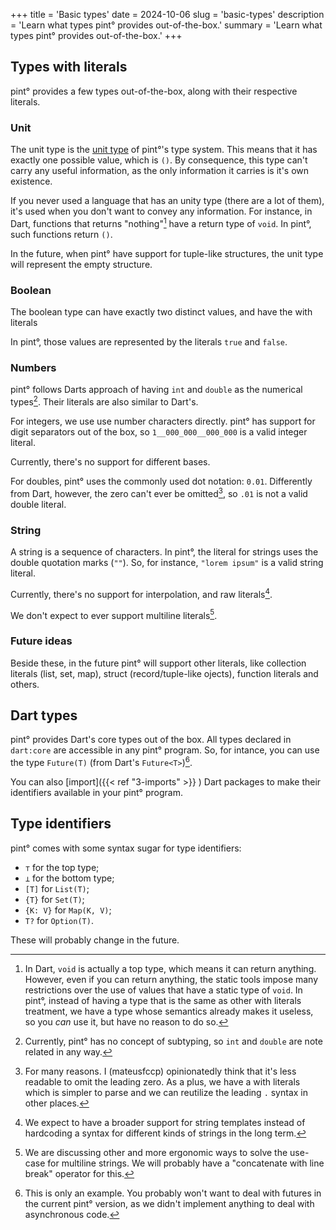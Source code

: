 +++
title = 'Basic types'
date = 2024-10-06
slug = 'basic-types'
description = 'Learn what types pint° provides out-of-the-box.'
summary = 'Learn what types pint° provides out-of-the-box.'
+++

## Types with literals

pint° provides a few types out-of-the-box, along with their respective literals.

### Unit

The unit type is the [unit type](https://en.wikipedia.org/wiki/Unit_type) of
pint°'s type system. This means that it has exactly one possible value, which is
`()`. By consequence, this type can't carry any useful information, as the only
information it carries is it's own existence.

If you never used a language that has an unity type (there are a lot of them),
it's used when you don't want to convey any information. For instance, in Dart,
functions that returns "nothing"[^1] have a return type of `void`. In pint°,
such functions return `()`.

In the future, when pint° have support for tuple-like structures, the unit
type will represent the empty structure.

[^1]: In Dart, `void` is actually a top type, which means it can return
anything. However, even if you can return anything, the static tools impose
many restrictions over the use of values that have a static type of `void`.
In pint°, instead of having a type that is the same as other with literals
treatment, we have a type whose semantics already makes it useless, so you _can_
use it, but have no reason to do so.

### Boolean

The boolean type can have exactly two distinct values, and have the with literals

In pint°, those values are represented by the literals `true` and `false`.

### Numbers

pint° follows Darts approach of having `int` and `double` as the numerical
types[^2]. Their literals are also similar to Dart's.

For integers, we use use number characters directly. pint° has support for
digit separators out of the box, so `1__000_000__000_000` is a valid integer
literal.

Currently, there's no support for different bases.

For doubles, pint° uses the commonly used dot notation: `0.01`. Differently
from Dart, however, the zero can't ever be omitted[^3], so `.01` is not a valid
double literal.

[^2]: Currently, pint° has no concept of subtyping, so `int` and `double` are
note related in any way.

[^3]: For many reasons. I (mateusfccp) opinionatedly think that it's less
readable to omit the leading zero. As a plus, we have a with literals
which is simpler to parse and we can reutilize the leading `.` syntax in other
places.

### String

A string is a sequence of characters. In pint°, the literal for strings uses the
double quotation marks (`""`). So, for instance, `"lorem ipsum"` is a valid
string literal.

Currently, there's no support for interpolation, and raw literals[^4].

We don't expect to ever support multiline literals[^5].

[^4]: We expect to have a broader support for string templates instead of
hardcoding a syntax for different kinds of strings in the long term.

[^5]: We are discussing other and more ergonomic ways to solve the use-case for
multiline strings. We will probably have a "concatenate with line break"
operator for this.

### Future ideas

Beside these, in the future pint° will support other literals, like collection
literals (list, set, map), struct (record/tuple-like ojects), function literals
and others.

## Dart types

pint° provides Dart's core types out of the box. All types declared in
`dart:core` are accessible in any pint° program. So, for intance, you can use
the type `Future(T)` (from Dart's `Future<T>`)[^6].

You can also
[import]({{< ref "3-imports" >}} )
Dart packages to make their identifiers available in your pint° program.

[^6]: This is only an example. You probably won't want to deal with futures in
the current pint° version, as we didn't implement anything to deal with
asynchronous code.

## Type identifiers

pint° comes with some syntax sugar for type identifiers:

* `⊤` for the top type;
* `⊥` for the bottom type;
* `[T]` for `List(T)`;
* `{T}` for `Set(T)`;
* `{K: V}` for `Map(K, V)`;
* `T?` for `Option(T)`.

These will probably change in the future.

